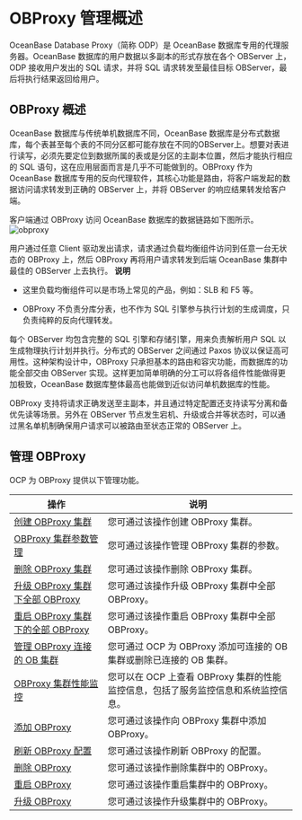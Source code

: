 OBProxy 管理概述
=================================

OceanBase Database Proxy（简称 ODP）是 OceanBase 数据库专用的代理服务器。OceanBase 数据库的用户数据以多副本的形式存放在各个 OBServer 上，ODP 接收用户发出的 SQL 请求，并将 SQL 请求转发至最佳目标 OBServer，最后将执行结果返回给用户。

OBProxy 概述
-------------------------------

OceanBase 数据库与传统单机数据库不同，OceanBase 数据库是分布式数据库，每个表甚至每个表的不同分区都可能存放在不同的OBServer上。想要对表进行读写，必须先要定位到数据所属的表或是分区的主副本位置，然后才能执行相应的 SQL 语句，这在应用层面而言是几乎不可能做到的。OBProxy 作为 OceanBase 数据库专用的反向代理软件，其核心功能是路由，将客户端发起的数据访问请求转发到正确的 OBServer 上，并将 OBServer 的响应结果转发给客户端。

客户端通过 OBProxy 访问 OceanBase 数据库的数据链路如下图所示。![obproxy](http://icms-x-dita.oss-cn-zhangjiakou.aliyuncs.com/xdita-output/zh-CN/task15904357/images/p374522.jpg?Expires=7258125488&OSSAccessKeyId=LTAIJfoPL6wmrirR&Signature=2VmCJxMnHpRr58NGs%2Fu41wCoUpg%3D)

用户通过任意 Client 驱动发出请求，请求通过负载均衡组件访问到任意一台无状态的 OBProxy 上，然后 OBProxy 再将用户请求转发到后端 OceanBase 集群中最佳的 OBServer 上去执行。
**说明**

* 这里负载均衡组件可以是市场上常见的产品，例如：SLB 和 F5 等。

* OBProxy 不负责分库分表，也不作为 SQL 引擎参与执行计划的生成调度，只负责纯粹的反向代理转发。

每个 OBServer 均包含完整的 SQL 引擎和存储引擎，用来负责解析用户 SQL 以生成物理执行计划并执行。分布式的 OBServer 之间通过 Paxos 协议以保证高可用性。这种架构设计中，OBProxy 只承担基本的路由和容灾功能，而数据库的功能全部交由 OBServer 实现。这样更加简单明确的分工可以将各组件性能做得更加极致，OceanBase 数据库整体最高也能做到近似访问单机数据库的性能。

OBProxy 支持将请求正确发送至主副本，并且通过特定配置还支持读写分离和备优先读等场景。另外在 OBServer 节点发生宕机、升级或合并等状态时，可以通过黑名单机制确保用户请求可以被路由至状态正常的 OBServer 上。

管理 OBProxy
-------------------------------

OCP 为 OBProxy 提供以下管理功能。

| 操作                                                         | 说明                                                         |
| ------------------------------------------------------------ | ------------------------------------------------------------ |
| [创建 OBProxy 集群](../2.manage-obproxy/1.%20manage-the-obproxy-cluster/1.create-an-OBProxy-cluster.md) | 您可通过该操作创建 OBProxy 集群。                            |
| [OBProxy 集群参数管理](../2.manage-obproxy/1.%20manage-the-obproxy-cluster/2.obproxy-cluster-parameter-management.md) | 您可通过该操作管理 OBProxy 集群的参数。                      |
| [删除 OBProxy 集群](../2.manage-obproxy/1.%20manage-the-obproxy-cluster/3.delete-the-OBProxy-cluster.md) | 您可通过该操作删除 OBProxy 集群。                            |
| [升级 OBProxy 集群下全部 OBProxy](../2.manage-obproxy/1.%20manage-the-obproxy-cluster/4.upgrade-all-OBProxy-under-the-OBProxy-cluster.md) | 您可通过该操作升级 OBProxy 集群中全部 OBProxy。              |
| [重启 OBProxy 集群下的全部 OBProxy](../2.manage-obproxy/1.%20manage-the-obproxy-cluster/5.restart-all-OBProxy-under-the-OBProxy-cluster.md) | 您可通过该操作重启 OBProxy 集群中全部 OBProxy。              |
| [管理 OBProxy 连接的 OB 集群](../2.manage-obproxy/1.%20manage-the-obproxy-cluster/6.manage-OBProxy-connected-OB-clusters.md) | 您可通过 OCP 为 OBProxy 添加可连接的 OB 集群或删除已连接的 OB 集群。 |
| [OBProxy 集群性能监控](../2.manage-obproxy/1.%20manage-the-obproxy-cluster/7.obproxy-cluster-performance-monitoring.md) | 您可以在 OCP 上查看 OBProxy 集群的性能监控信息，包括了服务监控信息和系统监控信息。 |
| [添加 OBProxy](../2.manage-obproxy/2.manage-obproxy/1.add-OBProxy.md) | 您可通过该操作向 OBProxy 集群中添加 OBProxy。                |
| [刷新 OBProxy 配置](../2.manage-obproxy/2.manage-obproxy/2.refresh-OBProxy-configuration.md) | 您可通过该操作刷新 OBProxy 的配置。                          |
| [删除 OBProxy](../2.manage-obproxy/2.manage-obproxy/3.remove-OBProxy.md) | 您可通过该操作删除集群中的 OBProxy。                         |
| [重启 OBProxy](../2.manage-obproxy/2.manage-obproxy/4.restart-OBProxy.md) | 您可通过该操作重启集群中的 OBProxy。                         |
| [升级 OBProxy](../2.manage-obproxy/2.manage-obproxy/5.upgrade-OBProxy.md) | 您可通过该操作升级集群中的 OBProxy。                         |
